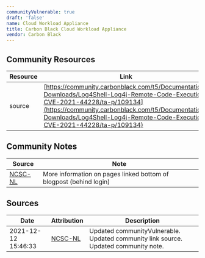 ```yaml
---
communityVulnerable: true
draft: 'false'
name: Cloud Workload Appliance
title: Carbon Black Cloud Workload Appliance
vendor: Carbon Black
---
```



## Community Resources
| Resource | Link |
| --- | --- |
| source | [https://community.carbonblack.com/t5/Documentation-Downloads/Log4Shell-Log4j-Remote-Code-Execution-CVE-2021-44228/ta-p/109134](https://community.carbonblack.com/t5/Documentation-Downloads/Log4Shell-Log4j-Remote-Code-Execution-CVE-2021-44228/ta-p/109134) |

## Community Notes
| Source | Note |
| --- | --- |
| [NCSC-NL](https://github.com/NCSC-NL/log4shell/blob/main/software/README.md) | More information on pages linked bottom of blogpost (behind login) |

## Sources
| Date | Attribution | Description |
| --- | --- | --- |
| 2021-12-12 15:46:33 | [NCSC-NL](https://github.com/NCSC-NL/log4shell/blob/main/software/README.md) | Updated communityVulnerable. Updated community link source. Updated community note.  |
